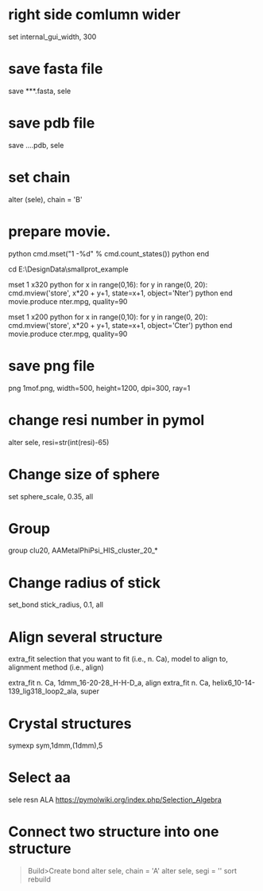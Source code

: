 # right side comlumn wider
set internal_gui_width, 300

# save fasta file
save ***.fasta, sele

# save pdb file
save ....pdb, sele

# set chain
alter (sele), chain = 'B'

# prepare movie.

python
cmd.mset("1 -%d" % cmd.count_states())
python end

cd E:\DesignData\smallprot_example

mset 1 x320
python
for x in range(0,16):
  for y in range(0, 20):  
    cmd.mview('store', x*20 + y+1, state=x+1, object='Nter')
python end
movie.produce nter.mpg, quality=90


mset 1 x200
python
for x in range(0,10):
  for y in range(0, 20):  
    cmd.mview('store', x*20 + y+1, state=x+1, object='Cter')
python end
movie.produce cter.mpg, quality=90

# save png file
png 1mof.png, width=500, height=1200, dpi=300, ray=1

# change resi number in pymol
alter sele, resi=str(int(resi)-65)

# Change size of sphere
set sphere_scale, 0.35, all

# Group 
group clu20, AAMetalPhiPsi_HIS_cluster_20_*

# Change radius of stick
set_bond stick_radius, 0.1, all

# Align several structure
extra_fit selection that you want to fit (i.e., n. Ca), model to align to, alignment method (i.e., align)

extra_fit n. Ca, 1dmm_16-20-28_H-H-D_a, align
extra_fit n. Ca, helix6_10-14-139_lig318_loop2_ala, super

# Crystal structures
symexp sym,1dmm,(1dmm),5

# Select aa
sele resn ALA
https://pymolwiki.org/index.php/Selection_Algebra


# Connect two structure into one structure 
>Build>Create bond
alter sele, chain = 'A'
alter sele, segi = ''
sort
rebuild


